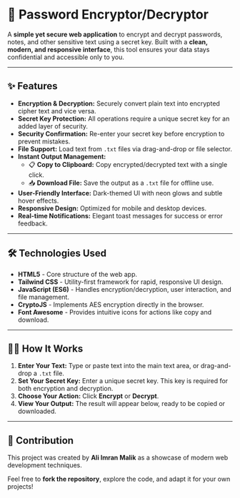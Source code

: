 # 🔐 Password Encryptor/Decryptor

A **simple yet secure web application** to encrypt and decrypt passwords, notes, and other sensitive text using a secret key. Built with a **clean, modern, and responsive interface**, this tool ensures your data stays confidential and accessible only to you.

---

## ✨ Features

- **Encryption & Decryption:** Securely convert plain text into encrypted cipher text and vice versa.  
- **Secret Key Protection:** All operations require a unique secret key for an added layer of security.  
- **Security Confirmation:** Re-enter your secret key before encryption to prevent mistakes.  
- **File Support:** Load text from `.txt` files via drag-and-drop or file selector.  
- **Instant Output Management:**  
  - 📋 **Copy to Clipboard:** Copy encrypted/decrypted text with a single click.  
  - 📥 **Download File:** Save the output as a `.txt` file for offline use.  
- **User-Friendly Interface:** Dark-themed UI with neon glows and subtle hover effects.  
- **Responsive Design:** Optimized for mobile and desktop devices.  
- **Real-time Notifications:** Elegant toast messages for success or error feedback.  

---

## 🛠️ Technologies Used

- **HTML5** - Core structure of the web app.  
- **Tailwind CSS** - Utility-first framework for rapid, responsive UI design.  
- **JavaScript (ES6)** - Handles encryption/decryption, user interaction, and file management.  
- **CryptoJS** - Implements AES encryption directly in the browser.  
- **Font Awesome** - Provides intuitive icons for actions like copy and download.  

---

## 👨‍💻 How It Works

1. **Enter Your Text:** Type or paste text into the main text area, or drag-and-drop a `.txt` file.  
2. **Set Your Secret Key:** Enter a unique secret key. This key is required for both encryption and decryption.  
3. **Choose Your Action:** Click **Encrypt** or **Decrypt**.  
4. **View Your Output:** The result will appear below, ready to be copied or downloaded.  

---

## 🤝 Contribution

This project was created by **Ali Imran Malik** as a showcase of modern web development techniques.  

Feel free to **fork the repository**, explore the code, and adapt it for your own projects!
